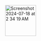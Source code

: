 
<img width="100" alt="Screenshot 2024-07-18 at 2 34 19 AM" src="https://github.com/user-attachments/assets/9c95b7ae-0d6a-4402-862a-7ce00865c143">
